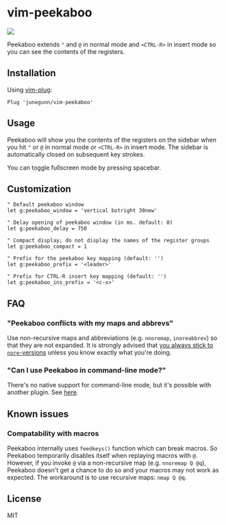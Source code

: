 vim-peekaboo
============

![](https://cloud.githubusercontent.com/assets/700826/6095261/bb00340c-af96-11e4-9df5-9cd869673a11.gif)

Peekaboo extends `"` and `@` in normal mode and `<CTRL-R>` in insert mode so
you can see the contents of the registers.

Installation
------------

Using [vim-plug](https://github.com/junegunn/vim-plug):

```vim
Plug 'junegunn/vim-peekaboo'
```

Usage
-----

Peekaboo will show you the contents of the registers on the sidebar when you
hit `"` or `@` in normal mode or `<CTRL-R>` in insert mode. The sidebar is
automatically closed on subsequent key strokes.

You can toggle fullscreen mode by pressing spacebar.

Customization
-------------

```vim
" Default peekaboo window
let g:peekaboo_window = 'vertical botright 30new'

" Delay opening of peekaboo window (in ms. default: 0)
let g:peekaboo_delay = 750

" Compact display; do not display the names of the register groups
let g:peekaboo_compact = 1

" Prefix for the peekaboo key mapping (default: '')
let g:peekaboo_prefix = '<leader>'

" Prefix for CTRL-R insert key mapping (default: '')
let g:peekaboo_ins_prefix = '<c-x>'
```

FAQ
---

### "Peekaboo conflicts with my maps and abbrevs"

Use non-recursive maps and abbreviations (e.g. `nnoremap`, `inoreabbrev`) so
that they are not expanded. It is strongly advised that [you always stick to
`nore`-versions][m] unless you know exactly what you're doing.

[m]: http://learnvimscriptthehardway.stevelosh.com/chapters/05.html

### "Can I use Peekaboo in command-line mode?"

There's no native support for command-line mode, but it's possible with another
plugin. See [here](https://github.com/junegunn/vim-peekaboo/issues/23#issuecomment-84500667).

Known issues
------------

### Compatability with macros

Peekaboo internally uses `feedkeys()` function which can break macros. So
Peekaboo temporarily disables itself when replaying macros with `@`. However,
if you invoke `@` via a non-recursive map (e.g. `nnoremap Q @q`), Peekaboo
doesn't get a chance to do so and your macros may not work as expected. The
workaround is to use recursive maps: `nmap Q @q`.

License
-------

MIT

